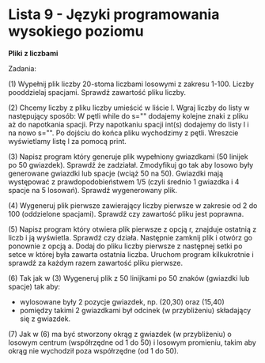 # Lista 9 - Języki programowania wysokiego poziomu

**Pliki z liczbami**

Zadania:

(1) Wypełnij plik liczby 20-stoma liczbami losowymi z zakresu 1-100. 
Liczby pooddzielaj spacjami.
Sprawdź zawartość pliku liczby.

(2) Chcemy liczby z pliku liczby umieścić w liście l. 
Wgraj liczby do listy w następujący sposób:
W pętli while do s="" dodajemy kolejne znaki z pliku aż do napotkania spacji. Przy napotkaniu spacji int(s) dodajemy do listy l i na nowo s="". 
Po dojściu do końca pliku wychodzimy z pętli. Wreszcie wyświetlamy listę l za pomocą print.

(3) Napisz program który generuje plik wypełniony gwiazdkami (50 linijek po 50 gwiazdek). Sprawdź że zadziałał. Zmodyfikuj go tak aby losowo
były generowane gwiazdki lub spacje (wciąż 50 na 50). Gwiazdki mają występować z prawdopodobieństwem 1/5 (czyli średnio 1 gwiazdka i 4 spacje
na 5 losowań). Sprawdź wygenerowany plik.

(4) Wygeneruj plik pierwsze zawierający liczby pierwsze w zakresie od 2
do 100 (oddzielone spacjami). Sprawdź czy zawartość pliku jest poprawna.

(5) Napisz program który otwiera plik pierwsze z opcją r, znajduje ostatnią
z liczb i ją wyświetla. Sprawdź czy działa. Następnie zamknij plik i otwórz
go ponownie z opcją a. Dodaj do pliku liczby pierwsze z następnej setki po
setce w której była zawarta ostatnia liczba. Uruchom program kilkukrotnie
i sprawdź za każdym razem zawartość pliku pierwsze.

(6) Tak jak w (3) Wygeneruj plik z 50 linijkami po 50
znaków (gwiazdki lub spacje) tak aby:
- wylosowane były 2 pozycje gwiazdek, np. (20,30) oraz (15,40)
- pomiędzy takimi 2 gwiazdkami był odcinek (w przybliżeniu) składający
się z gwiazdek.

(7) Jak w (6) ma być stworzony okrąg z gwiazdek (w przybliżeniu) o losowym centrum (współrzędne od 1 do 50) i losowym promieniu,
takim aby okrąg nie wychodził poza współrzędne (od 1 do 50).